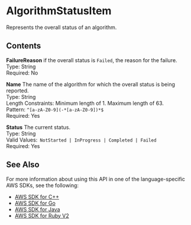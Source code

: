 # AlgorithmStatusItem<a name="API_AlgorithmStatusItem"></a>

Represents the overall status of an algorithm\.

## Contents<a name="API_AlgorithmStatusItem_Contents"></a>

 **FailureReason**   <a name="SageMaker-Type-AlgorithmStatusItem-FailureReason"></a>
if the overall status is `Failed`, the reason for the failure\.  
Type: String  
Required: No

 **Name**   <a name="SageMaker-Type-AlgorithmStatusItem-Name"></a>
The name of the algorithm for which the overall status is being reported\.  
Type: String  
Length Constraints: Minimum length of 1\. Maximum length of 63\.  
Pattern: `^[a-zA-Z0-9](-*[a-zA-Z0-9])*$`   
Required: Yes

 **Status**   <a name="SageMaker-Type-AlgorithmStatusItem-Status"></a>
The current status\.  
Type: String  
Valid Values:` NotStarted | InProgress | Completed | Failed`   
Required: Yes

## See Also<a name="API_AlgorithmStatusItem_SeeAlso"></a>

For more information about using this API in one of the language\-specific AWS SDKs, see the following:
+  [AWS SDK for C\+\+](https://docs.aws.amazon.com/goto/SdkForCpp/sagemaker-2017-07-24/AlgorithmStatusItem) 
+  [AWS SDK for Go](https://docs.aws.amazon.com/goto/SdkForGoV1/sagemaker-2017-07-24/AlgorithmStatusItem) 
+  [AWS SDK for Java](https://docs.aws.amazon.com/goto/SdkForJava/sagemaker-2017-07-24/AlgorithmStatusItem) 
+  [AWS SDK for Ruby V2](https://docs.aws.amazon.com/goto/SdkForRubyV2/sagemaker-2017-07-24/AlgorithmStatusItem) 